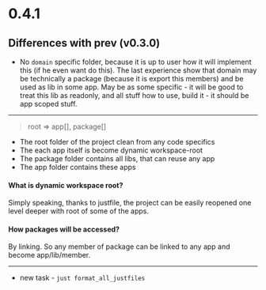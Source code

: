 # 0.4.1

## Differences with prev (v0.3.0)

- No `domain` specific folder, because it is up to user how it will implement
  this (if he even want do this). The last experience show that domain may be
  technically a package (because it is export this members) and be used as lib
  in some app. May be as some specific - it will be good to treat this lib as
  readonly, and all stuff how to use, build it - it should be app scoped stuff.

---

> root => app[], package[]

- The root folder of the project clean from any code specifics
- The each app itself is become dynamic workspace-root
- The package folder contains all libs, that can reuse any app
- The app folder contains these apps

#### What is dynamic workspace root?

Simply speaking, thanks to justfile, the project can be easily reopened one
level deeper with root of some of the apps.

#### How packages will be accessed?

By linking. So any member of package can be linked to any app and become
app/lib/member.

---

- new task - `just format_all_justfiles`
